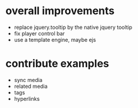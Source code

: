 
# overall improvements
- replace jquery.tooltip by the native jquery tooltip
- fix player control bar
- use a template engine, maybe ejs

# contribute examples
- sync media
- related media
- tags
- hyperlinks
